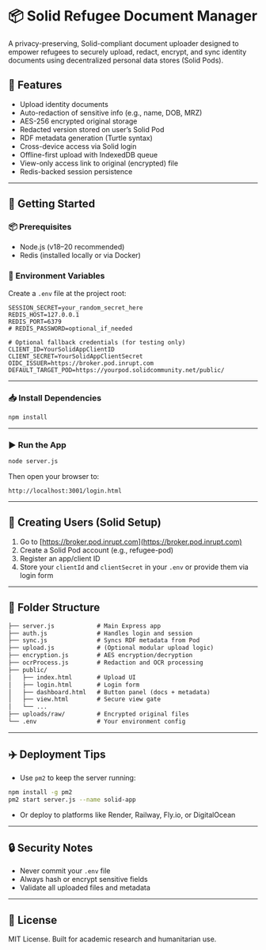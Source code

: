 # 📦 Solid Refugee Document Manager

A privacy-preserving, Solid-compliant document uploader designed to empower refugees to securely upload, redact, encrypt, and sync identity documents using decentralized personal data stores (Solid Pods).

## 🔧 Features

- Upload identity documents
- Auto-redaction of sensitive info (e.g., name, DOB, MRZ)
- AES-256 encrypted original storage
- Redacted version stored on user’s Solid Pod
- RDF metadata generation (Turtle syntax)
- Cross-device access via Solid login
- Offline-first upload with IndexedDB queue
- View-only access link to original (encrypted) file
- Redis-backed session persistence

---

## 🚀 Getting Started

### 📦 Prerequisites

- Node.js (v18–20 recommended)
- Redis (installed locally or via Docker)

### 🔐 Environment Variables

Create a `.env` file at the project root:

```env
SESSION_SECRET=your_random_secret_here
REDIS_HOST=127.0.0.1
REDIS_PORT=6379
# REDIS_PASSWORD=optional_if_needed

# Optional fallback credentials (for testing only)
CLIENT_ID=YourSolidAppClientID
CLIENT_SECRET=YourSolidAppClientSecret
OIDC_ISSUER=https://broker.pod.inrupt.com
DEFAULT_TARGET_POD=https://yourpod.solidcommunity.net/public/
```

---

### 📥 Install Dependencies

```bash
npm install
```

---

### ▶️ Run the App

```bash
node server.js
```

Then open your browser to:

```
http://localhost:3001/login.html
```

---

## 👤 Creating Users (Solid Setup)

1. Go to [https://broker.pod.inrupt.com](https://broker.pod.inrupt.com)
2. Create a Solid Pod account (e.g., refugee-pod)
3. Register an app/client ID
4. Store your `clientId` and `clientSecret` in your `.env` or provide them via login form

---

## 📁 Folder Structure

```txt
├── server.js            # Main Express app
├── auth.js              # Handles login and session
├── sync.js              # Syncs RDF metadata from Pod
├── upload.js            # (Optional modular upload logic)
├── encryption.js        # AES encryption/decryption
├── ocrProcess.js        # Redaction and OCR processing
├── public/
│   ├── index.html       # Upload UI
│   ├── login.html       # Login form
│   ├── dashboard.html   # Button panel (docs + metadata)
│   ├── view.html        # Secure view gate
│   └── ...
├── uploads/raw/         # Encrypted original files
└── .env                 # Your environment config
```

---

## ✈️ Deployment Tips

- Use `pm2` to keep the server running:
```bash
npm install -g pm2
pm2 start server.js --name solid-app
```
- Or deploy to platforms like Render, Railway, Fly.io, or DigitalOcean

---

## 🔒 Security Notes

- Never commit your `.env` file
- Always hash or encrypt sensitive fields
- Validate all uploaded files and metadata

---

## 📄 License

MIT License. Built for academic research and humanitarian use.

